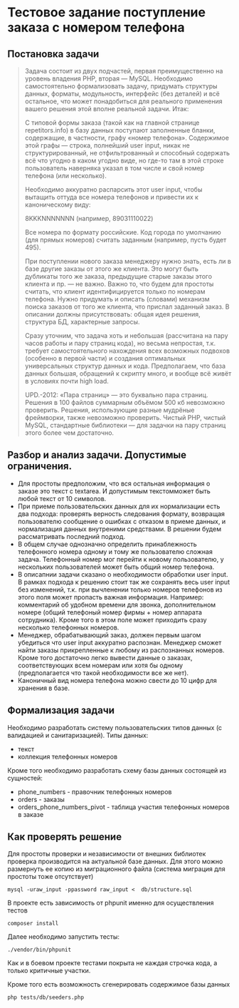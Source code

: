 # Тестовое задание поступление заказа с номером телефона

## Постановка задачи

> Задача состоит из двух подчастей, первая преимущественно на уровень владения PHP, вторая — MySQL. Необходимо самостоятельно формализовать задачу, придумать структуры данных, форматы, модульность, интерфейс (без деталей) и всё остальное, что может понадобиться для реального применения вашего решения этой вполне реальной задачи. Итак:
>
> С типовой формы заказа (такой как на главной странице repetitors.info) в базу данных поступают заполненные бланки, содержащие, в частности, графу «номер телефона». Содержимое этой графы — строка, полнейший user input, никак не структурированный, не отфильтрованный и способный содержать всё что угодно в каком угодно виде, но где-то там в этой строке пользователь наверняка указал в том числе и свой номер телефона (или несколько).
> 
> Необходимо аккуратно распарсить этот user input, чтобы вытащить оттуда все номера телефонов и привести их к каноническому виду:
> 
> 8KKKNNNNNNN (например, 89031110022)
> 
> Все номера по формату российские. Код города по умолчанию (для прямых номеров) считать заданным (например, пусть будет 495). 
> 
> При поступлении нового заказа менеджеру нужно знать, есть ли в базе другие заказы от этого же клиента. Это могут быть дубликаты того же заказа, предыдущие старые заказы этого клиента и пр. — не важно. Важно то, что будем для простоты считать, что клиент идентифицируется только по номерам телефона. Нужно придумать и описать (словами) механизм поиска заказов от того же клиента, что прислал заданный заказ. В описании должны присутствовать: общая идея решения, структура БД, характерные запросы.
> 
> Сразу уточним, что задача хоть и небольшая (рассчитана на пару часов работы и пару страниц кода), но весьма непростая, т.к. требует самостоятельного нахождения всех возможных подвохов (особенно в первой части) и создания оптимальных универсальных структур данных и кода. Предполагаем, что база данных большая, обращений к скрипту много, и вообще всё живёт в условиях почти high load. 
> 
> UPD.-2012: «Пара страниц» — это буквально пара страниц. Решения в 100 файлов суммарным объёмом 500 кб невозможно проверить. Решения, использующие разные мудрёные фреймворки, также невозможно проверить. Чистый PHP, чистый MySQL, стандартные библиотеки — для задачки на пару страниц этого более чем достаточно.

## Разбор и анализ задачи. Допустимые ограничения.

* Для простоты предположим, что вся остальная информация о заказе это текст с textarea. И допустимым текстомможет быть любой текст от 10 символов.
* При приеме пользовательских данных для их нормализации есть два подхода: проверять верность следования формату, возвращая пользователю сообщение о ошибках с отказом в приеме данных, и нормализация данных внутреними средствами. В решении будем рассматривать последний подход.  
* В общем случае однозначно определить принаблежность телефонного номера одному и тому же пользователю сложная задача. Телефонный номер мог перейти к новому пользователю, у нескольких пользователей может быть общий номер телефона.
* В описапнии задачи сказано о необходимости обработки user input. В рамках подхода к решению стоит так же сохранять весь user input без изменений, т.к. при вычленении только номеров телефонов из этого поля может пропасть важная информация. Например: комментарий об удобном времени для звонка, дополнительном номере (общий телефоный номер фирмы + номер аппарата сотрудника). Кроме того в этом поле может приходить сразу несколько телефонных номеров.
* Менеджер, обрабатывающий заказ, должен первым шагом убедиться что user input аккуратно распознан. Менеджер сможет найти заказы прикрепленные к любому из распознанных номеров. Кроме того достаточно легко вывести данные о заказах, соответствующих всем номерам или хотя бы одному (предполагается что такой необходимости все же нет).
* Каноничный вид номера телефона можно свести до 10 цифр для хранения в базе. 

## Формализация задачи
Необходимо разработать систему пользовательских типов данных (с валидацией и санитаризацией).
Типы данных:
* текст
* коллекция телефонных номеров

Кроме того необходимо разработать схему базы данных состоящей из сущностей:
* phone_numbers - правочник телефонных номеров
* orders - заказы
* orders_phone_numbers_pivot - таблица участия телефонных номеров в заказе

## Как проверять решение
Для простоты проверки и независимости от внешних библиотек проверка производится на актуальной базе данных. Для этого можно размернуть ее копию из миграционного файла (система миграция для простоты тоже отсутствует)

```mysql -uraw_input -ppassword raw_input <  db/structure.sql``` 

В проекте есть зависимость от phpunit именно для осуществления тестов

```composer install```

Далее необходимо запустить тесты:

```./vendor/bin/phpunit```

Как и в боевом проекте тестами покрыта не каждая строчка кода, а только критичные участки.

Кроме того есть возможность сгенерировать содержимое базы данных 

```php tests/db/seeders.php```
